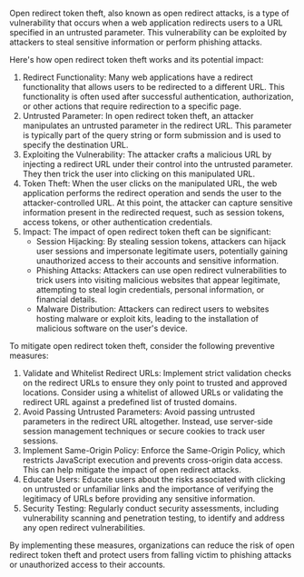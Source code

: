 Open redirect token theft, also known as open redirect attacks, is a type of vulnerability that occurs when a web application redirects users to a URL specified in an untrusted parameter. This vulnerability can be exploited by attackers to steal sensitive information or perform phishing attacks.

Here's how open redirect token theft works and its potential impact:

1.  Redirect Functionality: Many web applications have a redirect functionality that allows users to be redirected to a different URL. This functionality is often used after successful authentication, authorization, or other actions that require redirection to a specific page.
2.  Untrusted Parameter: In open redirect token theft, an attacker manipulates an untrusted parameter in the redirect URL. This parameter is typically part of the query string or form submission and is used to specify the destination URL.
3.  Exploiting the Vulnerability: The attacker crafts a malicious URL by injecting a redirect URL under their control into the untrusted parameter. They then trick the user into clicking on this manipulated URL.
4.  Token Theft: When the user clicks on the manipulated URL, the web application performs the redirect operation and sends the user to the attacker-controlled URL. At this point, the attacker can capture sensitive information present in the redirected request, such as session tokens, access tokens, or other authentication credentials.
5.  Impact: The impact of open redirect token theft can be significant:
    -   Session Hijacking: By stealing session tokens, attackers can hijack user sessions and impersonate legitimate users, potentially gaining unauthorized access to their accounts and sensitive information.
    -   Phishing Attacks: Attackers can use open redirect vulnerabilities to trick users into visiting malicious websites that appear legitimate, attempting to steal login credentials, personal information, or financial details.
    -   Malware Distribution: Attackers can redirect users to websites hosting malware or exploit kits, leading to the installation of malicious software on the user's device.

To mitigate open redirect token theft, consider the following preventive measures:

1.  Validate and Whitelist Redirect URLs: Implement strict validation checks on the redirect URLs to ensure they only point to trusted and approved locations. Consider using a whitelist of allowed URLs or validating the redirect URL against a predefined list of trusted domains.
2.  Avoid Passing Untrusted Parameters: Avoid passing untrusted parameters in the redirect URL altogether. Instead, use server-side session management techniques or secure cookies to track user sessions.
3.  Implement Same-Origin Policy: Enforce the Same-Origin Policy, which restricts JavaScript execution and prevents cross-origin data access. This can help mitigate the impact of open redirect attacks.
4.  Educate Users: Educate users about the risks associated with clicking on untrusted or unfamiliar links and the importance of verifying the legitimacy of URLs before providing any sensitive information.
5.  Security Testing: Regularly conduct security assessments, including vulnerability scanning and penetration testing, to identify and address any open redirect vulnerabilities.

By implementing these measures, organizations can reduce the risk of open redirect token theft and protect users from falling victim to phishing attacks or unauthorized access to their accounts.